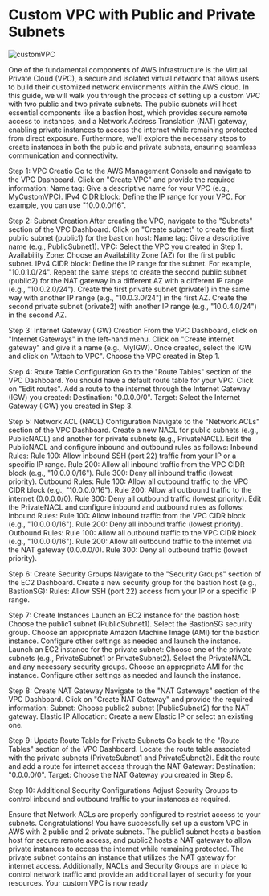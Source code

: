 # Custom VPC with Public and Private Subnets
![customVPC](https://github.com/habibur9433/customVPC/assets/136862285/d7294020-d43c-4f48-9759-18a8f199d718)


One of the fundamental components of AWS infrastructure is the Virtual Private Cloud (VPC), a secure and isolated virtual network that allows users to build their customized network environments within the AWS cloud.
In this guide, we will walk you through the process of setting up a custom VPC with two public and two private subnets. The public subnets will host essential components like a bastion host, which provides secure remote access to instances, and a Network Address Translation (NAT) gateway, enabling private instances to access the internet while remaining protected from direct exposure. Furthermore, we'll explore the necessary steps to create instances in both the public and private subnets, ensuring seamless communication and connectivity.

Step 1: VPC Creatio
Go to the AWS Management Console and navigate to the VPC Dashboard.
Click on "Create VPC" and provide the required information:
Name tag: Give a descriptive name for your VPC (e.g., MyCustomVPC).
IPv4 CIDR block: Define the IP range for your VPC. For example, you can use "10.0.0.0/16".

Step 2: Subnet Creation
After creating the VPC, navigate to the "Subnets" section of the VPC Dashboard.
Click on "Create subnet" to create the first public subnet (public1) for the bastion host:
Name tag: Give a descriptive name (e.g., PublicSubnet1).
VPC: Select the VPC you created in Step 1.
Availability Zone: Choose an Availability Zone (AZ) for the first public subnet.
IPv4 CIDR block: Define the IP range for the subnet. For example, "10.0.1.0/24".
Repeat the same steps to create the second public subnet (public2) for the NAT gateway in a different AZ with a different IP range (e.g., "10.0.2.0/24").
Create the first private subnet (private1) in the same way with another IP range (e.g., "10.0.3.0/24") in the first AZ.
Create the second private subnet (private2) with another IP range (e.g., "10.0.4.0/24") in the second AZ.

Step 3: Internet Gateway (IGW) Creation
From the VPC Dashboard, click on "Internet Gateways" in the left-hand menu.
Click on "Create internet gateway" and give it a name (e.g., MyIGW).
Once created, select the IGW and click on "Attach to VPC". Choose the VPC created in Step 1.

Step 4: Route Table Configuration
Go to the "Route Tables" section of the VPC Dashboard.
You should have a default route table for your VPC. Click on "Edit routes".
Add a route to the internet through the Internet Gateway (IGW) you created:
Destination: "0.0.0.0/0".
Target: Select the Internet Gateway (IGW) you created in Step 3.

Step 5: Network ACL (NACL) Configuration
Navigate to the "Network ACLs" section of the VPC Dashboard.
Create a new NACL for public subnets (e.g., PublicNACL) and another for private subnets (e.g., PrivateNACL).
Edit the PublicNACL and configure inbound and outbound rules as follows:
Inbound Rules:
Rule 100: Allow inbound SSH (port 22) traffic from your IP or a specific IP range.
Rule 200: Allow all inbound traffic from the VPC CIDR block (e.g., "10.0.0.0/16").
Rule 300: Deny all inbound traffic (lowest priority).
Outbound Rules:
Rule 100: Allow all outbound traffic to the VPC CIDR block (e.g., "10.0.0.0/16").
Rule 200: Allow all outbound traffic to the internet (0.0.0.0/0).
Rule 300: Deny all outbound traffic (lowest priority).
Edit the PrivateNACL and configure inbound and outbound rules as follows:
Inbound Rules:
Rule 100: Allow inbound traffic from the VPC CIDR block (e.g., "10.0.0.0/16").
Rule 200: Deny all inbound traffic (lowest priority).
Outbound Rules:
Rule 100: Allow all outbound traffic to the VPC CIDR block (e.g., "10.0.0.0/16").
Rule 200: Allow all outbound traffic to the internet via the NAT gateway (0.0.0.0/0).
Rule 300: Deny all outbound traffic (lowest priority).

Step 6: Create Security Groups
Navigate to the "Security Groups" section of the EC2 Dashboard.
Create a new security group for the bastion host (e.g., BastionSG):
Rules: Allow SSH (port 22) access from your IP or a specific IP range.

Step 7: Create Instances
Launch an EC2 instance for the bastion host:
Choose the public1 subnet (PublicSubnet1).
Select the BastionSG security group.
Choose an appropriate Amazon Machine Image (AMI) for the bastion instance.
Configure other settings as needed and launch the instance.
Launch an EC2 instance for the private subnet:
Choose one of the private subnets (e.g., PrivateSubnet1 or PrivateSubnet2).
Select the PrivateNACL and any necessary security groups.
Choose an appropriate AMI for the instance.
Configure other settings as needed and launch the instance.

Step 8: Create NAT Gateway
Navigate to the "NAT Gateways" section of the VPC Dashboard.
Click on "Create NAT Gateway" and provide the required information:
Subnet: Choose public2 subnet (PublicSubnet2) for the NAT gateway.
Elastic IP Allocation: Create a new Elastic IP or select an existing one.

Step 9: Update Route Table for Private Subnets
Go back to the "Route Tables" section of the VPC Dashboard.
Locate the route table associated with the private subnets (PrivateSubnet1 and PrivateSubnet2).
Edit the route and add a route for internet access through the NAT Gateway:
Destination: "0.0.0.0/0".
Target: Choose the NAT Gateway you created in Step 8.

Step 10: Additional Security Configurations
Adjust Security Groups to control inbound and outbound traffic to your instances as required.

Ensure that Network ACLs are properly configured to restrict access to your subnets.
Congratulations! You have successfully set up a custom VPC in AWS with 2 public and 2 private subnets. The public1 subnet hosts a bastion host for secure remote access, and public2 hosts a NAT gateway to allow private instances to access the internet while remaining protected. The private subnet contains an instance that utilizes the NAT gateway for internet access. Additionally, NACLs and Security Groups are in place to control network traffic and provide an additional layer of security for your resources. Your custom VPC is now ready
